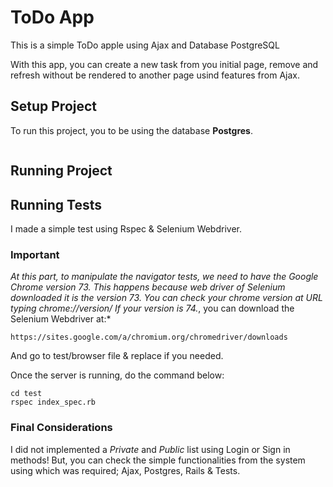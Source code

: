 # ToDo App

This is a simple ToDo apple using Ajax and Database PostgreSQL

With this app, you can create a new task from you initial page, remove and refresh without be rendered to another page usind features from Ajax.

## Setup Project

To run this project, you to be using the database **Postgres**.

```
```

## Running Project

## Running Tests

I made a simple test using Rspec & Selenium Webdriver. 

### Important 

*At this part, to manipulate the navigator tests, we need to have the Google Chrome version 73. This happens because web driver of Selenium downloaded it is the version 73. You can check your chrome version at URL typing chrome://version/ If your version is 74.*, you can download the Selenium Webdriver at:*

```
https://sites.google.com/a/chromium.org/chromedriver/downloads
```

And go to test/browser file & replace if you needed.

Once the server is running, do the command below:

```
cd test
rspec index_spec.rb
```

### Final Considerations

I did not implemented a *Private* and *Public* list using Login or Sign in methods! But, you can check the simple functionalities from the system using which was required; Ajax, Postgres, Rails & Tests.